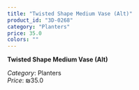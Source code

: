 ```yaml
---
title: "Twisted Shape Medium Vase (Alt)"
product_id: "3D-0268"
category: "Planters"
price: 35.0
colors: ""
---
```


**Twisted Shape Medium Vase (Alt)**

*Category*: Planters  
*Price*: ₪35.0

